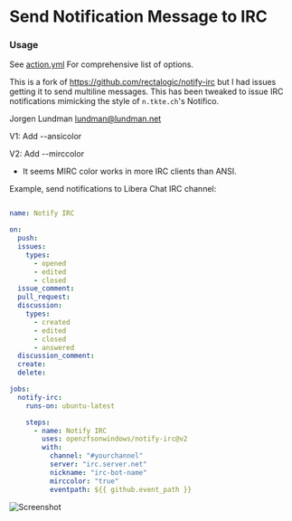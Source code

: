 # Send Notification Message to IRC

### Usage

See [action.yml](./action.yml) For comprehensive list of options.

This is a fork of https://github.com/rectalogic/notify-irc
but I had issues getting it to send multiline messages.
This has been tweaked to issue IRC notifications mimicking
the style of `n.tkte.ch`'s Notifico. 

Jorgen Lundman <lundman@lundman.net>

V1:
   Add --ansicolor

V2:
   Add --mirccolor
   * It seems MIRC color works in more IRC clients than ANSI.


Example, send notifications to Libera Chat IRC channel:

```yaml

name: Notify IRC

on:
  push:
  issues:
    types:
      - opened
      - edited
      - closed
  issue_comment:
  pull_request:
  discussion:
    types:
      - created
      - edited
      - closed
      - answered
  discussion_comment:
  create:
  delete:

jobs:
  notify-irc:
    runs-on: ubuntu-latest

    steps:
      - name: Notify IRC
        uses: openzfsonwindows/notify-irc@v2
        with:
          channel: "#yourchannel"
          server: "irc.server.net"
          nickname: "irc-bot-name"
          mirccolor: "true"
          eventpath: ${{ github.event_path }}

```

![Screenshot](irc-notify.png)

